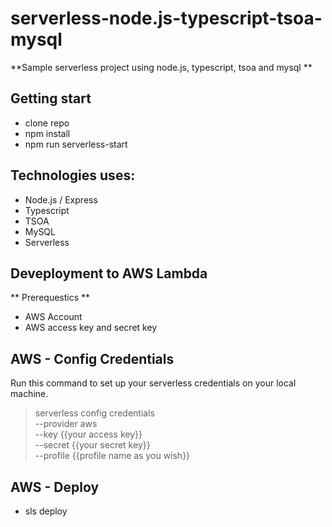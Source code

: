 # serverless-node.js-typescript-tsoa-mysql
**Sample serverless project using node.js, typescript, tsoa and mysql **


## Getting start    
 - clone repo  
 - npm install 
 - npm run serverless-start

## Technologies uses:
- Node.js / Express  
- Typescript  
- TSOA 
- MySQL
- Serverless

## Deveployment to AWS Lambda
** Prerequestics **
- AWS Account
- AWS access key and secret key

## AWS - Config Credentials
Run this command to set up your serverless credentials on your local machine.
> serverless config credentials \
  --provider aws \
  --key {{your access key}} \
  --secret {{your secret key}} \
  --profile {{profile name as you wish}}

## AWS - Deploy
- sls deploy
 
